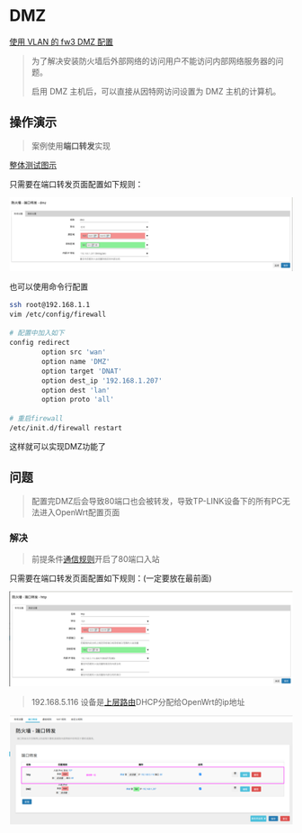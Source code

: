 # DMZ
[使用 VLAN 的 fw3 DMZ 配置](https://openwrt.org/docs/guide-user/firewall/fw3_configurations/fw3_dmz)

> 为了解决安装防火墙后外部网络的访问用户不能访问内部网络服务器的问题。 
> 
> 启用 DMZ 主机后，可以直接从因特网访问设置为 DMZ 主机的计算机。


## 操作演示
> 案例使用**端口转发**实现

[整体测试图示](./assets/DMZ.drawio ':include :type=code')


只需要在端口转发页面配置如下规则：

![](assets/dmz/dmz.png)

也可以使用命令行配置
```bash
ssh root@192.168.1.1
vim /etc/config/firewall

# 配置中加入如下
config redirect
        option src 'wan'
        option name 'DMZ'
        option target 'DNAT'
        option dest_ip '192.168.1.207'
        option dest 'lan'
        option proto 'all'

# 重启firewall
/etc/init.d/firewall restart
```

这样就可以实现DMZ功能了

## 问题
> 配置完DMZ后会导致80端口也会被转发，导致TP-LINK设备下的所有PC无法进入OpenWrt配置页面

### 解决
> 前提条件[通信规则](./WLAN%E8%AE%BF%E9%97%AE/README.md#规则解析)开启了80端口入站

只需要在端口转发页面配置如下规则：(一定要放在最前面)

![](assets/dmz/80.png)

> 192.168.5.116 设备是[上层路由](#操作演示)DHCP分配给OpenWrt的ip地址

![](assets/dmz/rule.png)

